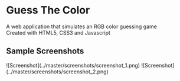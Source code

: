 # Guess The Color

A web application that simulates an RGB color guessing game <br> 
Created with HTML5, CSS3 and Javascript

<h2> Sample Screenshots </h2>
![Screenshot](../master/screenshots/screenshot_1.png)
![Screenshot](../master/screenshots/screenshot_2.png)
